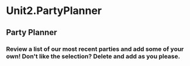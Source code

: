 # Unit2.PartyPlanner

## Party Planner

### Review a list of our most recent parties and add some of your own! Don't like the selection? Delete and add as you please.
